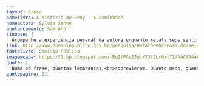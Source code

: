 ```yaml
---
layout: prosa
nomelivro: A história de Seny - A caminhada
nomeautora: Sylvia Senny
anolancamento: Sem Ano
sinopse: |
  Acompanhe a experiência pessoal da autora enquanto relata seus sentimentos e dissabores enquanto percorre por suas impressões e reflexões pessoais sobre a vida.
link: http://www.dominiopublico.gov.br/pesquisa/DetalheObraForm.do?select_action=&co_obra=142712
fontelivro: Domínio Público
imagemcapa: https://1.bp.blogspot.com/-RqIfPAVEJgc/XJf2LrHxtTI/AAAAAAAAAro/-ud2ITK9OJgOU8bsih4evAfPyxLmdewAwCLcBGAs/s640/A%2Bhist%25C3%25B3ria%2Bde%2BSeny%2B-%2BA%2Bcaminhada%2B-%2BSylvia%2BSenny.jpg
quote: |
  Numa só frase, quantas lembranças,<br>sobrevieram. Quanto medo, quanta angustia. E se ele não voltasse? Não agüentei. Mais uma vez a armadura remendada caiu e eu chorei.
quotepagina: 11
---
```

